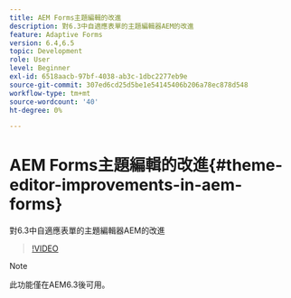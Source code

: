 ```yaml
---
title: AEM Forms主題編輯的改進
description: 對6.3中自適應表單的主題編輯器AEM的改進
feature: Adaptive Forms
version: 6.4,6.5
topic: Development
role: User
level: Beginner
exl-id: 6518aacb-97bf-4038-ab3c-1dbc2277eb9e
source-git-commit: 307ed6cd25d5be1e54145406b206a78ec878d548
workflow-type: tm+mt
source-wordcount: '40'
ht-degree: 0%

---
```


# AEM Forms主題編輯的改進{#theme-editor-improvements-in-aem-forms}

對6.3中自適應表單的主題編輯器AEM的改進

>[!VIDEO](https://video.tv.adobe.com/v/19497?quality=9&learn=on)

>[!NOTE]
>
>此功能僅在AEM6.3後可用。
